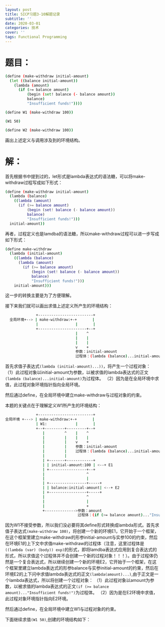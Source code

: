 ```yaml
---
layout: post
title: SICP习题3-10解题记录
subtitle: ''
date: 2020-03-01
categories: 技术
cover: ''
tags: Functional Programming
---
```


# 题目：

```sh
(define (make-withdraw initial-amount) 
  (let ((balance initial-amount)) 
    (lambda (amount) 
      (if (>= balance amount) 
          (begin (set! balance (- balance amount)) 
          balance) 
          "Insufficient funds!"))))
```

```sh
(define W1 (make-withdraw 100))
```

```sh
(W1 50)
```

```sh
(define W2 (make-withdraw 100))
```

画出上述定义与调用涉及到的环境结构。

# 解：

首先根据书中提到过的，let形式是lambda表达式的语法糖，可以将make-withdraw过程写成如下形式：

```sh
(define (make-withdraw initial-amount)
  (lambda (balance) 
    ((lambda (amount) 
      (if (>= balance amount) 
          (begin (set! balance (- balance amount)) 
          balance) 
          "Insufficient funds!"))) 
  initial-amount))
```

再者，过程定义也是lamdba的语法糖，所以make-withdraw过程可以进一步写成如下形式：

```sh
(define make-withdraw
  (lambda (initial-amount)   
    ((lambda (balance) 
      (lambda (amount) 
        (if (>= balance amount) 
            (begin (set! balance (- balance amount)) 
            balance) 
            "Insufficient funds!"))) 
    initial-amount)))
```

这一步的转换主要是为了方便理解。

接下来我们就可以画出求值上述定义所产生的环境结构：

```sh
              +-------------------------+
  全局环境+--> | make-withdraw:+-+       |
              |                 |       |
              +----------------------+--+
                                |    ^
                                |    |
                                |    |
                                v    +
                                参数：initial-amount
                                过程体：(lambda (balance)...initial-amount)
```

首先求值子表达式`(lambda (initial-amount)...))`，将产生一个过程对象：
（1）此过程对象以initial-amount为参数，以被求值的lambda表达式的正文`(lambda (balance)...initial-amount)`为过程体。
（2）因为是在全局环境中求值，此过程对象环境指针指向全局环境。

然后通过define，在全局环境中建立make-withdraw与过程对象的约束。

本题的关键点在于理解定义W1所产生的环境结构：

```sh
              +-------------------------+
全局环境 +---> | make-withdraw:+-+       |
              | W1:             |       |
              +--+---------+---------+--+
                 |         ^    |    ^
                 |         |    |    |
                 |         |    v    +
                 |         |    参数：initial-amount
                 |         |    过程体：(lambda (balance)...initial-amount)
                 |         |
                 | +-------+------------+
                 | | initial-amount:100 | <--+ E1
                 | +-----------------+--+
                 |                   ^
                 |                   |
                 | +-----------------+-----+
                 | | balance:initial-amount| <--+ E2
                 | +-----------------+-----+
                 |                   ^
                 |                   |
                 |                   +
                 +-------------->参数：amount
                                 过程体：(if (>= balance amount)..."Insufficient funds!")

```

因为W1不接受参数，所以我们没必要将其define形式转换成lambda形式。首先求值子表达式`(make-withdraw 100)`，将创建一个新的环境E1，它开始于一个框架，在这个框架里建立make-withdraw的形参initial-amount与实参100的约束，然后在环境E1的上下文中求值make-withdraw的过程体（注意，这里过程体是`((lambda (var) (body)) exp)`的形式，即将lamdba表达式应用到复合表达式的形式，所以求值这个过程体并不会创建一个新的过程对象！！！）。由于过程体仍然是一个复合表达式，所以继续创建一个新的环境E2，它开始于一个框架，在这个框架里建立lambda表达式的形参balance与实参initial-amount的约束，然后在环境E2的上下问中求值lambda表达式的正文`(lambda(amount)...)`,由于正文是一个lambda表达式，所以将创建一个过程对象：
（1）此过程对象以amount为参数，以被求值的lambda表达式的正文`(if (>= balance amount)..."Insufficient funds!")`为过程体。
（2）因为是在E2环境中求值，此过程对象环境指针指向E2环境。

然后通过define，在全局环境中建立W1与过程对象的约束。

下面继续求值`(W1 50)`,创建的环境结构如下：


